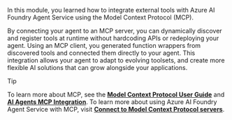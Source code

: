 In this module, you learned how to integrate external tools with Azure AI Foundry Agent Service using the Model Context Protocol (MCP).

By connecting your agent to an MCP server, you can dynamically discover and register tools at runtime without hardcoding APIs or redeploying your agent. Using an MCP client, you generated function wrappers from discovered tools and connected them directly to your agent. This integration allows your agent to adapt to evolving toolsets, and create more flexible AI solutions that can grow alongside your applications.

> [!TIP]
> To learn more about MCP, see the **[Model Context Protocol User Guide](https://modelcontextprotocol.io/introduction)** and **[AI Agents MCP Integration](https://github.com/microsoft/ai-agents-for-beginners/tree/main/11-agentic-protocols#readme)**.
> To learn more about using Azure AI Foundry Agent Service with MCP, visit **[Connect to Model Context Protocol servers](/azure/ai-foundry/agents/how-to/tools/model-context-protocol)**.